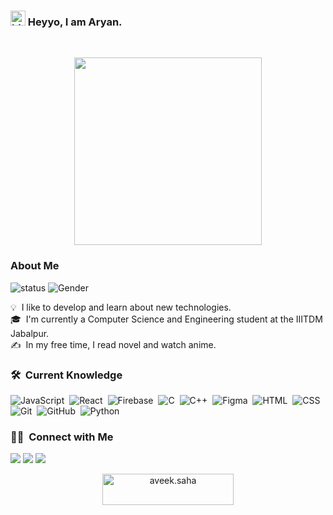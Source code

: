 ### <img src="https://user-images.githubusercontent.com/1303154/88677602-1635ba80-d120-11ea-84d8-d263ba5fc3c0.gif" width="24px" alt="hi"> Heyyo, I am Aryan.
<br>

<p align = "center">
  <img src="https://camo.githubusercontent.com/cae12fddd9d6982901d82580bdf321d81fb299141098ca1c2d4891870827bf17/68747470733a2f2f6d69726f2e6d656469756d2e636f6d2f6d61782f313336302f302a37513379765349765f7430696f4a2d5a2e676966" width = "300px" heigth = "300px"/>
</p>

### About Me
![status](https://img.shields.io/badge/status-up-brightgreen) ![Gender](https://img.shields.io/badge/gender-%F0%9F%A4%B5-lightgrey)

💡 &nbsp;I like to develop and learn about new technologies.\
🎓 &nbsp;I'm currently a Computer Science and Engineering student at the IIITDM Jabalpur.\
✍️ &nbsp;In my free time, I read novel and watch anime.

### 🛠 &nbsp;Current Knowledge

![JavaScript](https://img.shields.io/badge/-JavaScript-05122A?style=flat&logo=javascript)&nbsp;
![React](https://img.shields.io/badge/-React-05122A?style=flat&logo=react)&nbsp;
![Firebase](https://img.shields.io/badge/-Firebase-05122A?style=flat&logo=firebase&logoColor=FFCB2C)&nbsp;
![C](https://img.shields.io/badge/-C-05122A?style=flat&logo=C&logoColor=A8B9CC)&nbsp;
![C++](https://img.shields.io/badge/-C++-05122A?style=flat&logo=C%2B%2B&logoColor=00599C)&nbsp;
![Figma](https://img.shields.io/badge/-Figma-05122A?style=flat&logo=figma)&nbsp;
![HTML](https://img.shields.io/badge/-HTML-05122A?style=flat&logo=HTML5)&nbsp;
![CSS](https://img.shields.io/badge/-CSS-05122A?style=flat&logo=CSS3&logoColor=1572B6)&nbsp;
![Git](https://img.shields.io/badge/-Git-05122A?style=flat&logo=git)&nbsp;
![GitHub](https://img.shields.io/badge/-GitHub-05122A?style=flat&logo=github)&nbsp;
![Python](https://img.shields.io/badge/-Python-05122A?style=flat&logo=python)&nbsp;

### 🤝🏻 &nbsp;Connect with Me
<p align = "left">
<a href="https://www.linkedin.com/in/aryan-sharma-3035b7226/"><img src="https://img.shields.io/badge/-LinkedIn-D14836?style=flat&logo=LinkedIn&logoColor=white"/></a>
<a href="aryan182282@gmail.com"><img src="https://img.shields.io/badge/-Mail-D14836?style=flat&logo=Gmail&logoColor=white"/></a>
<a href="https://www.instagram.com/_aryan_sharma666/"><img src="https://img.shields.io/badge/-Instagram-E4405F?style=flat&logo=Instagram&logoColor=white"/></a>
</p>



<p align = "center">
   <a href="https://www.buymeacoffee.com/aryan0"> <img align="center" src="https://cdn.buymeacoffee.com/buttons/v2/default-orange.png" height="50" width="210" alt="aveek.saha" /></a>
</p>



